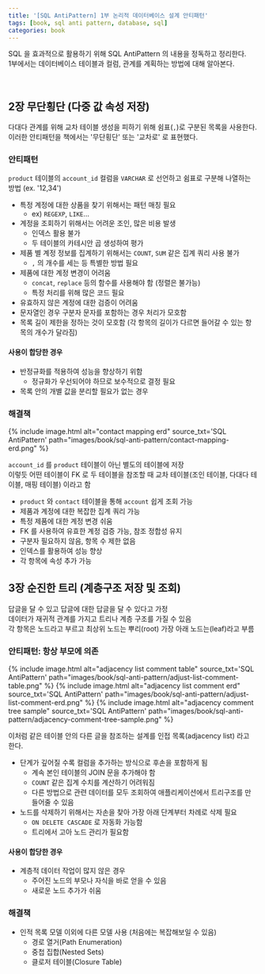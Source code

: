 ```yaml
---
title: '[SQL AntiPattern] 1부 논리적 데이터베이스 설계 안티패턴'
tags: [book, sql anti pattern, database, sql]
categories: book
---
```


SQL 을 효과적으로 활용하기 위해 SQL AntiPattern 의 내용을 정독하고 정리한다.  
1부에서는 데이터베이스 테이블과 컬럼, 관계를 계획하는 방법에 대해 알아본다.  

<!--more-->

<br/>

## 2장 무단횡단 (다중 값 속성 저장)

다대다 관계를 위해 교차 테이블 생성을 피하기 위해 쉼표(`,`)로 구분된 목록을 사용한다.  
이러한 안티패턴을 책에서는 '무단횡단' 또는 '교차로' 로 표현했다.

### 안티패턴

`product` 테이블의 `account_id` 컬럼을 `VARCHAR` 로 선언하고 쉼표로 구분해 나열하는 방법
(ex. '12,34')

- 특정 계정에 대한 상품을 찾기 위해서는 패턴 매칭 필요
  - ex) `REGEXP`, `LIKE`...
- 계정을 조회하기 위해서는 어려운 조인, 많은 비용 발생 
  - 인덱스 활용 불가
  - 두 테이블의 카테시안 곱 생성하여 평가
- 제품 별 계정 정보를 집계하기 위해서는 `COUNT`, `SUM` 같은 집계 쿼리 사용 불가
  - `,` 의 개수를 세는 등 특별한 방법 필요
- 제품에 대한 계정 변경이 어려움
  - `concat`, `replace` 등의 함수를 사용해야 함 (정렬은 불가능)
  - 특정 처리를 위해 많은 코드 필요
- 유효하지 않은 계정에 대한 검증이 어려움
- 문자열인 경우 구분자 문자를 포함하는 경우 처리가 모호함
- 목록 길이 제한을 정하는 것이 모호함 (각 항목의 길이가 다르면 들어갈 수 있는 항목의 개수가 달라짐)

#### 사용이 합당한 경우

- 반정규화를 적용하여 성능을 향상하기 위함
  - 정규화가 우선되어야 하므로 보수적으로 결정 필요
- 목록 안의 개별 값을 분리할 필요가 없는 경우

### 해결책

{% include image.html alt="contact mapping erd" source_txt='SQL AntiPattern' path="images/book/sql-anti-pattern/contact-mapping-erd.png" %}

`account_id` 를 `product` 테이블이 아닌 별도의 테이블에 저장  
이렇듯 어떤 테이블이 FK 로 두 테이블을 참조할 때 교차 테이블(조인 테이블, 다대다 테이블, 매핑 테이블) 이라고 함

- `product` 와 `contact` 테이블을 통해 `account` 쉽게 조회 가능
- 제품과 계정에 대한 복잡한 집계 쿼리 가능
- 특정 제품에 대한 계정 변경 쉬움
- FK 를 사용하여 유효한 계정 검증 가능, 참조 정합성 유지
- 구분자 필요하지 않음, 항목 수 제한 없음
- 인덱스를 활용하여 성능 향상
- 각 항목에 속성 추가 가능

## 3장 순진한 트리 (계층구조 저장 및 조회)

답글을 달 수 있고 답글에 대한 답글을 달 수 있다고 가정  
데이터가 재귀적 관계를 가지고 트리나 계층 구조를 가질 수 있음  
각 항목은 노드라고 부르고 최상위 노드는 뿌리(root) 가장 아래 노드는(leaf)라고 부름   

### 안티패턴: 항상 부모에 의존

{% include image.html alt="adjacency list comment table" source_txt='SQL AntiPattern' path="images/book/sql-anti-pattern/adjust-list-comment-table.png" %}
{% include image.html alt="adjacency list comment erd" source_txt='SQL AntiPattern' path="images/book/sql-anti-pattern/adjust-list-comment-erd.png" %}
{% include image.html alt="adjacency comment tree sample" source_txt='SQL AntiPattern' path="images/book/sql-anti-pattern/adjacency-comment-tree-sample.png" %}

이처럼 같은 테이블 안의 다른 글을 참조하는 설계를 인접 목록(adjacency list) 라고 한다. 


- 단계가 깊어질 수록 컬럼을 추가하는 방식으로 후손을 포함하게 됨
  - 계속 본인 테이블의 JOIN 문을 추가해야 함
  - `COUNT` 같은 집계 수치를 계산하기 어려워짐
  - 다른 방법으로 관련 데이터를 모두 조회하여 애플리케이션에서 트리구조를 만들어줄 수 있음
- 노드를 삭제하기 위해서는 자손을 찾아 가장 아래 단계부터 차례로 삭제 필요
  - `ON DELETE CASCADE` 로 자동화 가능함
  - 트리에서 고아 노드 관리가 필요함

#### 사용이 합당한 경우

- 계층적 데이터 작업이 많지 않은 경우
  - 주어진 노드의 부모나 자식을 바로 얻을 수 있음
  - 새로운 노드 추가가 쉬움

### 해결책

- 인적 목록 모델 이외에 다른 모델 사용 (처음에는 복잡해보일 수 있음)
  - 경로 열거(Path Enumeration)
  - 중첩 집합(Nested Sets)
  - 클로저 테이블(Closure Table)